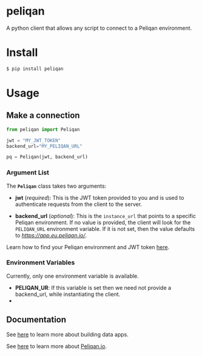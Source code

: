 # peliqan

A python client that allows any script to connect to a Peliqan environment.

# Install

```bash
$ pip install peliqan
```

# Usage

## Make a connection
```python
from peliqan import Peliqan

jwt = "MY_JWT_TOKEN"
backend_url="MY_PELIQAN_URL"

pq = Peliqan(jwt, backend_url) 
```

### Argument List
The **`Peliqan`** class takes two arguments:

- **jwt** (*required*): This is the JWT token provided to you and is used to authenticate requests from the client to the server. 


- **backend_url** (*optional*): This is the `instance_url` that points to a specific Peliqan environment. 
If no value is provided, the client will look for the `PELIQAN_URL` environment variable. If it is not set, 
then the value defaults to *https://app.eu.peliqan.io/*.

Learn how to find your Peliqan environment and JWT token [here](https://peliqan.notion.site/Peliqan-API-ab7e96d5122d427b877fd488ea812966/).

### Environment Variables
Currently, only one environment variable is available.

- **PELIQAN_UR**: If this variable is set then we need not provide a backend_url, while instantiating the client.
- 
## Documentation
See [here](https://peliqan.notion.site/Building-data-apps-bfd91569d0824629b090dc439d39ca63/) 
to learn more about building data apps.

See [here](https://peliqan.notion.site/Peliqan-documentation-52f91ae8f3364157a7a7fe063c9f694d/) 
to learn more about [Peliqan.io](https://www.peliqan.io/).

